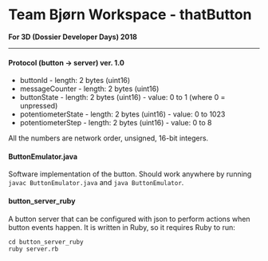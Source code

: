 # Team Bjørn Workspace - thatButton
**For 3D (Dossier Developer Days) 2018**

---

#### Protocol (button -> server) ver. 1.0

* buttonId - length: 2 bytes (uint16)
* messageCounter - length: 2 bytes (uint16)
* buttonState - length: 2 bytes (uint16) - value: 0 to 1 (where 0 = unpressed)
* potentiometerState - length: 2 bytes (uint16) - value: 0 to 1023
* potentiometerStep - length: 2 bytes (uint16) - value: 0 to 8

All the numbers are network order, unsigned, 16-bit integers.

#### ButtonEmulator.java

Software implementation of the button. Should work anywhere by running `javac ButtonEmulator.java` and `java ButtonEmulator`.

#### button_server_ruby

A button server that can be configured with json to perform actions when button events happen. It is written in Ruby, so it requires Ruby to run:

    cd button_server_ruby
    ruby server.rb